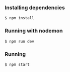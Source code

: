 ### Installing dependencies

```console
$ npm install
```

### Running with nodemon

```console
$ npm run dev
```

### Running

```console
$ npm start
```
